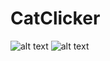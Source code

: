 # CatClicker
![alt text](https://raw.githubusercontent.com/haripamu/CatClicker/master/App.png "App")
![alt text](https://raw.githubusercontent.com/haripamu/CatClicker/master/Edit.png "Edit")
